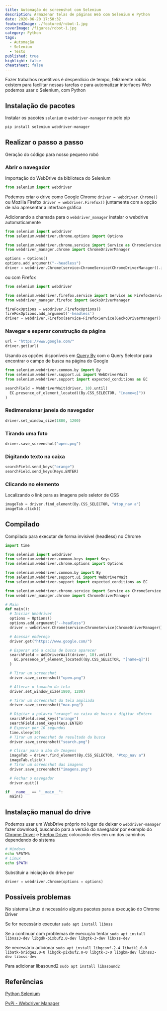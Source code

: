 ```yaml
---
title: Automação de screenshot com Selenium
description: Armazenar telas de páginas Web com Selenium e Python
date: 2020-06-20 17:50:32
featuredImage: ./featured/robot-1.jpg
coverImage: /figures/robot-1.jpg
category: Python
tags:
  - Automação
  - Selenium
  - Tests
published: true
highlight: false
cheatsheet: false
---
```


Fazer trabalhos repetitivos é desperdício de tempo, felizmente robôs existem para facilitar nessas tarefas e para automatizar interfaces Web podemos usar o Selenium, com Python

## Instalação de pacotes

Instalar os pacotes `selenium` e `webdriver-manager` no pelo pip 

```bash
pip install selenium webdriver-manager
```

## Realizar o passo a passo

Geração do código para nosso pequeno robô

### Abrir o navegador

Importação do WebDrive da biblioteca do Selenium

```python
from selenium import webdriver
```

Podemos criar o drive como Google Chrome `driver = webdriver.Chrome()` ou Mozilla Firefox `driver = webdriver.Firefox()` juntamente com a opção de não apresentar a interface gráfica

Adicionando a chamada para o `webdriver_manager` instalar o webdrive automaticamente

```python
from selenium import webdriver
from selenium.webdriver.chrome.options import Options

from selenium.webdriver.chrome.service import Service as ChromeService
from webdriver_manager.chrome import ChromeDriverManager  

options = Options()
options.add_argument("--headless")
driver = webdriver.Chrome(service=ChromeService(ChromeDriverManager().install()), options = options)
```

ou com Firefox

```python
from selenium import webdriver

from selenium.webdriver.firefox.service import Service as FirefoxService
from webdriver_manager.firefox import GeckoDriverManager

fireFoxOptions = webdriver.FirefoxOptions()
fireFoxOptions.add_argument('-headless')
driver = webdriver.Firefox(service=FirefoxService(GeckoDriverManager().install()), options=fireFoxOptions)
```

### Navegar e esperar construção da página

```python
url = "https://www.google.com/"
driver.get(url)
```

Usando as opções disponíveis em [Query By](https://www.selenium.dev/selenium/docs/api/py/webdriver/selenium.webdriver.common.by.html) com o Query Selector para encontrar o campo de busca na página do Google

```python
from selenium.webdriver.common.by import By
from selenium.webdriver.support.ui import WebDriverWait
from selenium.webdriver.support import expected_conditions as EC

searchField = WebDriverWait(driver, 10).until(
  EC.presence_of_element_located((By.CSS_SELECTOR, "[name=q]"))
)
```

### Redimensionar janela do navegador

```python
driver.set_window_size(1800, 1200)
```

### Tirando uma foto

```python
driver.save_screenshot("open.png")
```

### Digitando texto na caixa

```python
searchField.send_keys("orange")
searchField.send_keys(Keys.ENTER)
```

### Clicando no elemento

Localizando o link para as imagens pelo seletor de CSS

```python
imageTab = driver.find_element(By.CSS_SELECTOR, "#top_nav a")   
imageTab.click()
```

## Compilado

Compilado para executar de forma invisível (headless) no Chrome

```python
import time

from selenium import webdriver
from selenium.webdriver.common.keys import Keys
from selenium.webdriver.chrome.options import Options

from selenium.webdriver.common.by import By
from selenium.webdriver.support.ui import WebDriverWait
from selenium.webdriver.support import expected_conditions as EC

from selenium.webdriver.chrome.service import Service as ChromeService
from webdriver_manager.chrome import ChromeDriverManager

# Main
def main():
  # Iniciar Webdriver
  options = Options()
  options.add_argument("--headless")
  driver = webdriver.Chrome(service=ChromeService(ChromeDriverManager().install()), options=options)

  # Acessar endereço
  driver.get("https://www.google.com/")

  # Esperar até a caixa de busca aparecer
  searchField = WebDriverWait(driver, 10).until(
    EC.presence_of_element_located((By.CSS_SELECTOR, "[name=q]"))
  )

  # Tirar um screenshot
  driver.save_screenshot("open.png")  

  # Alterar o tamanho da tela
  driver.set_window_size(1800, 1200)

  # Tirar um screenshot da tela ampliada
  driver.save_screenshot("max.png")

  # Digitar a palavra "orange" na caixa de busca e digitar <Enter>
  searchField.send_keys("orange")
  searchField.send_keys(Keys.ENTER)
  # Esperar por 10 segundos
  time.sleep(10)
  # Tirar um screenshot do resultado da busca
  driver.save_screenshot("search.png")

  # Clicar para a aba de Imagens
  imageTab = driver.find_element(By.CSS_SELECTOR, "#top_nav a")   
  imageTab.click()
  # Tirar um screenshot das imagens
  driver.save_screenshot("imagens.png")

  # Fechar o navegador
  driver.quit()

if __name__ == "__main__":
  main()
```

## Instalação manual do drive

Podemos usar um WebDrive próprio no lugar de deixar o `webdriver-manager` fazer download, buscando para a versão do navegador por exemplo do [Chrome Driver](https://chromedriver.chromium.org/downloads) e [Firefox Driver](https://github.com/mozilla/geckodriver/releases) colocando eles em um dos caminhos dependendo do sistema

```bash
# Windows
echo %PATH%
# Linux
echo $PATH
```

Substituir a iniciação do drive por

```python
driver = webdriver.Chrome(options = options)
```

## Possíveis problemas

No sistema Linux é necessário alguns pacotes para a execução do Chrome Driver 

Se for necessário executar ```sudo apt install libnss```

Se a continuar com problemas de execução tentar ```sudo apt install libnss3-dev libgdk-pixbuf2.0-dev libgtk-3-dev libxss-dev```

Se necessário adicionar ```sudo apt install libgconf-2-4 libatk1.0-0 libatk-bridge2.0-0 libgdk-pixbuf2.0-0 libgtk-3-0 libgbm-dev libnss3-dev libxss-dev```

Para adicionar libasound2  ```sudo apt install libasound2```

## Referências

[Python Selenium](https://www.selenium.dev/selenium/docs/api/py/)

[PyPi - Webdriver Manager](https://pypi.org/project/webdriver-manager/)

